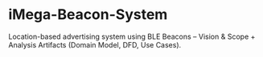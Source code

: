# iMega-Beacon-System
Location-based advertising system using BLE Beacons – Vision &amp; Scope + Analysis Artifacts (Domain Model, DFD, Use Cases).
